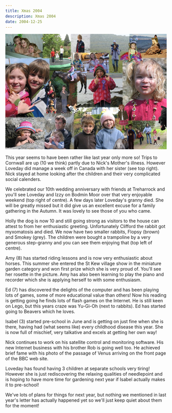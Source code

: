 ```yaml
---
title: Xmas 2004
description: Xmas 2004
date: 2004-12-25
---
```



<a href="large.jpg"><img src="small.jpg" alt="[Xmas 2004]" class="center" /></a>

<p>This year seems to have been rather like last year only more so!
Trips to Cornwall are up (10 we think) partly due to Nick's Mother's
illness.  However Loveday did manage a week off in Canada with her
sister (see top right).  Nick stayed at home looking after the
children and their very complicated social calenders.</p>

<p>We celebrated our 10th wedding anniversary with friends at Treharrock
and you'll see Loveday and Izzy on Bodmin Moor over that very
enjoyable weekend (top right of centre).  A few days later Loveday's
granny died.  She will be greatly missed but it did give us an
excellent excuse for a family gathering in the Autumn.  It was lovely
to see those of you who came.</p>

<p>Holly the dog is now 10 and still going strong as visitors to the
house can attest to from her enthusiastic greeting.  Unfortunately
Clifford the rabbit got myxomatosis and died.  We now have two smaller
rabbits, Flopsy (brown) and Smokey (grey).  The children were bought a
trampoline by a very generous step-granny and you can see them
enjoying that (top left of centre).</p>

<p>Amy (8) has started riding lessons and is now very enthusiastic about
horses. This summer she entered the St Kew village show in the
miniature garden category and won first prize which she is very proud
of. You'll see her rosette in the picture. Amy has also been learning
to play the piano and recorder which she is applying herself to with
some enthusiasm.</p>

<p>Ed (7) has discovered the delights of the computer and has been
playing lots of games, some of more educational value than others!
Now his reading is getting going he finds lots of flash games on the
Internet.  He is still keen on Lego, but this years craze was Yu-Gi-Oh
(next to rabbits).  Ed has started going to Beavers which he loves.</p>

<p>Isabel (3) started pre-school in June and is getting on just fine when
she is there, having had (what seems like) every childhood disease
this year.  She is now full of mischief, very talkative and excels at
getting her own way!</p>

<p>Nick continues to work on his satellite control and monitoring
software.  His new Internet business with his brother Rob is going
well too. He achieved brief fame with his photo of the passage of
Venus arriving on the front page of the BBC web site.</p>

<p>Loveday has found having 3 children at separate schools very tiring!
However she is just rediscovering the relaxing qualities of
needlepoint and is hoping to have more time for gardening next year if
Isabel actually makes it to pre-school!</p>

<p>We've lots of plans for things for next year, but nothing we mentioned
in last year's letter has actually happened yet so we'll just keep
quiet about them for the moment!</p>
